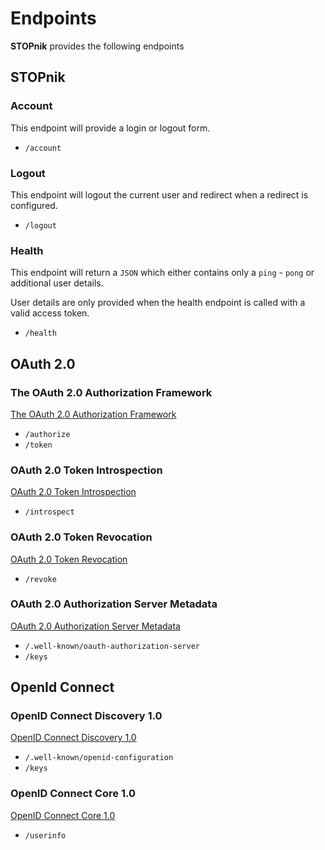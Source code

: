 # Endpoints

**STOPnik** provides the following endpoints

## STOPnik

### Account

This endpoint will provide a login or logout form.

- `/account`

### Logout

This endpoint will logout the current user and redirect when a redirect is configured.

- `/logout`

### Health

This endpoint will return a `JSON` which either contains only a `ping` - `pong` or additional user details.

User details are only provided when the health endpoint is called with a valid access token.

- `/health`

## OAuth 2.0

### The OAuth 2.0 Authorization Framework

[The OAuth 2.0 Authorization Framework](https://datatracker.ietf.org/doc/html/rfc6749)

- `/authorize`
- `/token`

### OAuth 2.0 Token Introspection

[OAuth 2.0 Token Introspection](https://datatracker.ietf.org/doc/html/rfc7662)

- `/introspect`

### OAuth 2.0 Token Revocation 

[OAuth 2.0 Token Revocation](https://datatracker.ietf.org/doc/html/rfc7009)

- `/revoke`

### OAuth 2.0 Authorization Server Metadata

[OAuth 2.0 Authorization Server Metadata](https://datatracker.ietf.org/doc/html/rfc8414)

- `/.well-known/oauth-authorization-server`
- `/keys`

## OpenId Connect

### OpenID Connect Discovery 1.0

[OpenID Connect Discovery 1.0](https://openid.net/specs/openid-connect-discovery-1_0.html)

- `/.well-known/openid-configuration`
- `/keys`

### OpenID Connect Core 1.0

[OpenID Connect Core 1.0](https://openid.net/specs/openid-connect-core-1_0.html)

- `/userinfo`